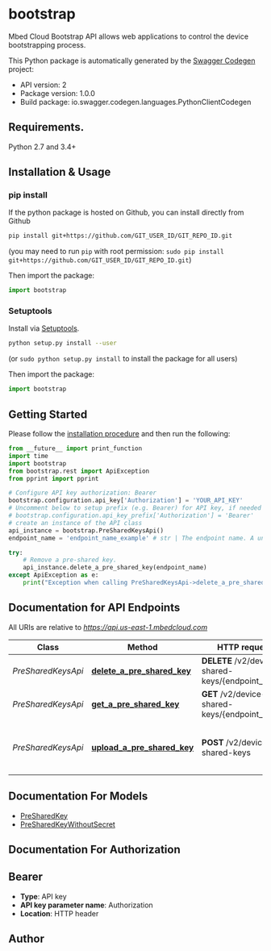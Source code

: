 # bootstrap
Mbed Cloud Bootstrap API allows web applications to control the device bootstrapping process.

This Python package is automatically generated by the [Swagger Codegen](https://github.com/swagger-api/swagger-codegen) project:

- API version: 2
- Package version: 1.0.0
- Build package: io.swagger.codegen.languages.PythonClientCodegen

## Requirements.

Python 2.7 and 3.4+

## Installation & Usage
### pip install

If the python package is hosted on Github, you can install directly from Github

```sh
pip install git+https://github.com/GIT_USER_ID/GIT_REPO_ID.git
```
(you may need to run `pip` with root permission: `sudo pip install git+https://github.com/GIT_USER_ID/GIT_REPO_ID.git`)

Then import the package:
```python
import bootstrap 
```

### Setuptools

Install via [Setuptools](http://pypi.python.org/pypi/setuptools).

```sh
python setup.py install --user
```
(or `sudo python setup.py install` to install the package for all users)

Then import the package:
```python
import bootstrap
```

## Getting Started

Please follow the [installation procedure](#installation--usage) and then run the following:

```python
from __future__ import print_function
import time
import bootstrap
from bootstrap.rest import ApiException
from pprint import pprint

# Configure API key authorization: Bearer
bootstrap.configuration.api_key['Authorization'] = 'YOUR_API_KEY'
# Uncomment below to setup prefix (e.g. Bearer) for API key, if needed
# bootstrap.configuration.api_key_prefix['Authorization'] = 'Bearer'
# create an instance of the API class
api_instance = bootstrap.PreSharedKeysApi()
endpoint_name = 'endpoint_name_example' # str | The endpoint name. A unique identifier of the pre-shared key. [Reserved characters](https://en.wikipedia.org/wiki/Percent-encoding#Percent-encoding_reserved_characters) must be percent-encoded.

try:
    # Remove a pre-shared key.
    api_instance.delete_a_pre_shared_key(endpoint_name)
except ApiException as e:
    print("Exception when calling PreSharedKeysApi->delete_a_pre_shared_key: %s\n" % e)

```

## Documentation for API Endpoints

All URIs are relative to *https://api.us-east-1.mbedcloud.com*

Class | Method | HTTP request | Description
------------ | ------------- | ------------- | -------------
*PreSharedKeysApi* | [**delete_a_pre_shared_key**](docs/PreSharedKeysApi.md#delete_a_pre_shared_key) | **DELETE** /v2/device-shared-keys/{endpoint_name} | Remove a pre-shared key.
*PreSharedKeysApi* | [**get_a_pre_shared_key**](docs/PreSharedKeysApi.md#get_a_pre_shared_key) | **GET** /v2/device-shared-keys/{endpoint_name} | Get a pre-shared key.
*PreSharedKeysApi* | [**upload_a_pre_shared_key**](docs/PreSharedKeysApi.md#upload_a_pre_shared_key) | **POST** /v2/device-shared-keys | Upload a pre-shared key to Mbed Cloud.


## Documentation For Models

 - [PreSharedKey](docs/PreSharedKey.md)
 - [PreSharedKeyWithoutSecret](docs/PreSharedKeyWithoutSecret.md)


## Documentation For Authorization


## Bearer

- **Type**: API key
- **API key parameter name**: Authorization
- **Location**: HTTP header


## Author



